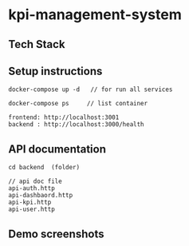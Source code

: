 # kpi-management-system

## Tech Stack


## Setup instructions
```
docker-compose up -d   // for run all services

docker-compose ps     // list container
```

```
frontend: http://localhost:3001
backend : http://localhost:3000/health
```


## API documentation
```
cd backend  (folder)

// api doc file
api-auth.http
api-dashbaord.http
api-kpi.http
api-user.http
```

## Demo screenshots
